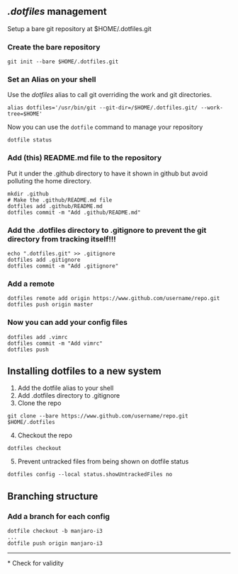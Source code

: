 ## _.dotfiles_ management
Setup a bare git repository at $HOME/.dotfiles.git

### Create the bare repository
```
git init --bare $HOME/.dotfiles.git
```

### Set an Alias on your shell
Use the _dotfiles_ alias to call git overriding the work and git directories.
```
alias dotfiles='/usr/bin/git --git-dir=/$HOME/.dotfiles.git/ --work-tree=$HOME'
```
Now you can use the ```dotfile``` command to manage your repository
```
dotfile status
```

### Add (this) README.md file to the repository
Put it under the .github directory to have it shown in github but avoid polluting the home directory.
```
mkdir .github
# Make the .github/README.md file
dotfiles add .github/README.md
dotfiles commit -m "Add .github/README.md"
```

### Add the .dotfiles directory to .gitignore to prevent the git directory from tracking itself!!!
```
echo ".dotfiles.git" >> .gitignore
dotfiles add .gitignore
dotfiles commit -m "Add .gitignore"
```

### Add a remote
```
dotfiles remote add origin https://www.github.com/username/repo.git
dotfiles push origin master
```

### Now you can add your config files
```
dotfiles add .vimrc
dotfiles commit -m "Add vimrc"
dotfiles push
```

## Installing dotfiles to a new system
1. Add the dotfile alias to your shell 
2. Add .dotfiles directory to .gitignore
3. Clone the repo
```
git clone --bare https://www.github.com/username/repo.git $HOME/.dotfiles
```
4. Checkout the repo
```
dotfiles checkout
```
5. Prevent untracked files from being shown on dotfile status
```
dotfiles config --local status.showUntrackedFiles no
```

## Branching structure

### Add a branch for each config
```
dotfile checkout -b manjaro-i3
...
dotfile push origin manjaro-i3
```

------
\* Check for validity
